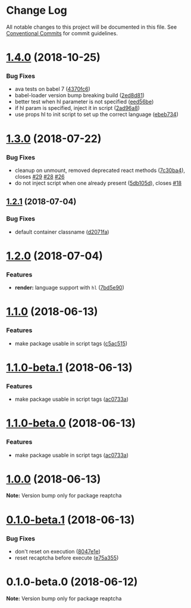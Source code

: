 # Change Log

All notable changes to this project will be documented in this file.
See [Conventional Commits](https://conventionalcommits.org) for commit guidelines.

<a name="1.4.0"></a>

# [1.4.0](https://github.com/sarneeh/reaptcha/compare/v1.3.0...v1.4.0) (2018-10-25)

### Bug Fixes

- ava tests on babel 7 ([4370fc6](https://github.com/sarneeh/reaptcha/commit/4370fc6))
- babel-loader version bump breaking build ([2ed8d81](https://github.com/sarneeh/reaptcha/commit/2ed8d81))
- better test when hl parameter is not specified ([eed56be](https://github.com/sarneeh/reaptcha/commit/eed56be))
- if hl param is specified, inject it in script ([2ad96a8](https://github.com/sarneeh/reaptcha/commit/2ad96a8))
- use props hl to init script to set up the correct language ([ebeb734](https://github.com/sarneeh/reaptcha/commit/ebeb734))

<a name="1.3.0"></a>

# [1.3.0](https://github.com/sarneeh/reaptcha/compare/v1.2.1...v1.3.0) (2018-07-22)

### Bug Fixes

- cleanup on unmount, removed deprecated react methods ([7c30ba4](https://github.com/sarneeh/reaptcha/commit/7c30ba4)), closes [#29](https://github.com/sarneeh/reaptcha/issues/29) [#28](https://github.com/sarneeh/reaptcha/issues/28) [#26](https://github.com/sarneeh/reaptcha/issues/26)
- do not inject script when one already present ([5db105d](https://github.com/sarneeh/reaptcha/commit/5db105d)), closes [#18](https://github.com/sarneeh/reaptcha/issues/18)

<a name="1.2.1"></a>

## [1.2.1](https://github.com/sarneeh/reaptcha/compare/v1.2.0...v1.2.1) (2018-07-04)

### Bug Fixes

- default container classname ([d2071fa](https://github.com/sarneeh/reaptcha/commit/d2071fa))

<a name="1.2.0"></a>

# [1.2.0](https://github.com/sarneeh/reaptcha/compare/v1.1.0...v1.2.0) (2018-07-04)

### Features

- **render:** language support with `hl` ([7bd5e90](https://github.com/sarneeh/reaptcha/commit/7bd5e90))

<a name="1.1.0"></a>

# [1.1.0](https://github.com/sarneeh/reaptcha/compare/v1.0.0...v1.1.0) (2018-06-13)

### Features

- make package usable in script tags ([c5ac515](https://github.com/sarneeh/reaptcha/commit/c5ac515))

<a name="1.1.0-beta.1"></a>

# [1.1.0-beta.1](https://github.com/sarneeh/reaptcha/compare/v1.0.0...v1.1.0-beta.1) (2018-06-13)

### Features

- make package usable in script tags ([ac0733a](https://github.com/sarneeh/reaptcha/commit/ac0733a))

<a name="1.1.0-beta.0"></a>

# [1.1.0-beta.0](https://github.com/sarneeh/reaptcha/compare/v1.0.0...v1.1.0-beta.0) (2018-06-13)

### Features

- make package usable in script tags ([ac0733a](https://github.com/sarneeh/reaptcha/commit/ac0733a))

<a name="1.0.0"></a>

# [1.0.0](https://github.com/sarneeh/reaptcha/compare/v0.1.0-beta.1...v1.0.0) (2018-06-13)

**Note:** Version bump only for package reaptcha

<a name="0.1.0-beta.1"></a>

# [0.1.0-beta.1](https://github.com/sarneeh/reaptcha/compare/v0.1.0-beta.0...v0.1.0-beta.1) (2018-06-13)

### Bug Fixes

- don't reset on execution ([8047e1e](https://github.com/sarneeh/reaptcha/commit/8047e1e))
- reset recaptcha before execute ([e75a355](https://github.com/sarneeh/reaptcha/commit/e75a355))

<a name="0.1.0-beta.0"></a>

# 0.1.0-beta.0 (2018-06-12)

**Note:** Version bump only for package reaptcha
